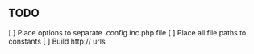 TODO
----
[ ] Place options to separate .config.inc.php file
[ ] Place all file paths to constants
[ ] Build http:// urls
